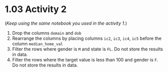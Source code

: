 # 1.03 Activity 2

(_Keep using the same notebook you used in the activity 1._)

1. Drop the columns `domain` and `dob`
2. Rearrange the columns by placing columns `ic2`, `ic3`, `ic4`, `ic5` before the column `median_home_val`
3. Filter the rows where gender is `M` and state is `FL`. Do not store the results in data.
4. Filter the rows where the target value is less than 100 and gender is `F`. Do not store the results in data.
